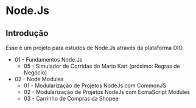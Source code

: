 # Node.Js

## Introdução

Esse é um projeto para estudos de Node.Js através da plataforma DIO.

* 01 - Fundamentos Node.Js
    * 05 - Simulador de Corridas do Mario Kart (próximo: Regras de Negócio)
* 02 - Node Modules
    * 01 - Modularização de Projetos NodeJs com CommonJS
    * 02 - Modularização de Projetos NodeJs com EcmaScript Modules
    * 03 - Carrinho de Compras da Shopee